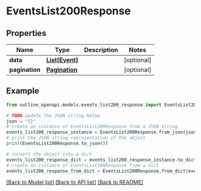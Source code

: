 # EventsList200Response


## Properties

Name | Type | Description | Notes
------------ | ------------- | ------------- | -------------
**data** | [**List[Event]**](Event.md) |  | [optional] 
**pagination** | [**Pagination**](Pagination.md) |  | [optional] 

## Example

```python
from outline_openapi.models.events_list200_response import EventsList200Response

# TODO update the JSON string below
json = "{}"
# create an instance of EventsList200Response from a JSON string
events_list200_response_instance = EventsList200Response.from_json(json)
# print the JSON string representation of the object
print(EventsList200Response.to_json())

# convert the object into a dict
events_list200_response_dict = events_list200_response_instance.to_dict()
# create an instance of EventsList200Response from a dict
events_list200_response_from_dict = EventsList200Response.from_dict(events_list200_response_dict)
```
[[Back to Model list]](../README.md#documentation-for-models) [[Back to API list]](../README.md#documentation-for-api-endpoints) [[Back to README]](../README.md)


